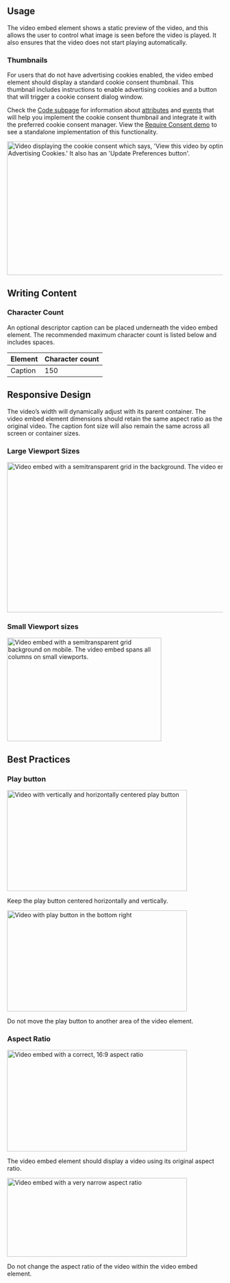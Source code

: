 ## Usage 

The video embed element shows a static preview of the video, and this allows the user to control what image is seen before the video is played. It also ensures that the video does not start playing automatically.

### Thumbnails

For users that do not have advertising cookies enabled, the video embed element should display a standard cookie consent thumbnail. This thumbnail includes instructions to enable advertising cookies and a button that will trigger a cookie consent dialog window.

Check the [Code subpage](/elements/video-embed/code/) for information about [attributes](/elements/video-embed/code/#rh-video-embed) and [events](/elements/video-embed/code/#rh-video-embed) that will help you implement the cookie consent thumbnail and integrate it with the preferred cookie consent manager. View the [Require Consent demo](/elements/video-embed/demo/require-consent/) to see a standalone implementation of this functionality.

<uxdot-example width-adjustment="555px">
  <img src="../video-require-consent.svg"
        alt="Video displaying the cookie consent which says, 'View this video by opting into Advertising Cookies.' It also has an 'Update Preferences button'."
        width="556"
        height="312">
</uxdot-example>

## Writing Content

### Character Count

An optional descriptor caption can be placed underneath the video embed element. The recommended maximum character count is listed below and includes spaces.

<rh-table>
  <table>
    <thead>
      <tr>
        <th scope="col" data-label="Element">Element</th>
        <th scope="col" data-label="Character count">Character count</th>
      </tr>
    </thead>
    <tbody>
        <tr>
          <td data-label="Element">Caption</td>
          <td data-label="Character count">150</td>
        </tr>
    </tbody>
  </table>
</rh-table>

## Responsive Design

The video’s width will dynamically adjust with its parent container. The video embed element dimensions should retain the same aspect ratio as the original video. The caption font size will also remain the same across all screen or container sizes.

### Large Viewport Sizes

<img src="../video-grid-lg-viewports.svg"
        alt="Video embed with a semitransparent grid in the background. The video embed only spans half the columns."
        width="1000"
        height="351">

### Small Viewport sizes

<img src="../video-grid-sm-viewports.svg"
        alt="Video embed with a semitransparent grid background on mobile. The video embed spans all columns on small viewports."
        width="360"
        height="242">

## Best Practices

### Play button

<div class="grid xs-two-columns">
  <uxdot-best-practice variant="do">
    <uxdot-example color-palette="lightest" width-adjustment="420px" slot="image">
      <img src="../guidelines-best-practice-1-do.svg"
        alt="Video with vertically and horizontally centered play button"
        width="420"
        height="236">
    </uxdot-example>
    <p>Keep the play button centered horizontally and vertically.</p>
  </uxdot-best-practice>

  <uxdot-best-practice variant="dont">
    <uxdot-example color-palette="lightest" width-adjustment="420px" slot="image">
      <img src="../guidelines-best-practice-1-dont.svg"
        alt="Video with play button in the bottom right"
        width="420"
        height="236">
    </uxdot-example>
    <p>Do not move the play button to another area of the video element.</p>
  </uxdot-best-practice>
</div>


### Aspect Ratio

<div class="grid xs-two-columns">
  <uxdot-best-practice variant="do">
    <uxdot-example color-palette="lightest" width-adjustment="420px" slot="image">
      <img src="../guidelines-best-practice-2-do.svg"
        alt="Video embed with a correct, 16:9 aspect ratio"
        width="420"
        height="237">
    </uxdot-example>
    <p>The video embed element should display a video using its original aspect ratio.</p>
  </uxdot-best-practice>

  <uxdot-best-practice variant="dont">
    <uxdot-example color-palette="lightest" width-adjustment="420px" slot="image">
      <img src="../guidelines-best-practice-2-dont.svg"
        alt="Video embed with a very narrow aspect ratio"
        width="420"
        height="184">
    </uxdot-example>
    <p>Do not change the aspect ratio of the video within the video embed element.</p>
  </uxdot-best-practice>
</div>
